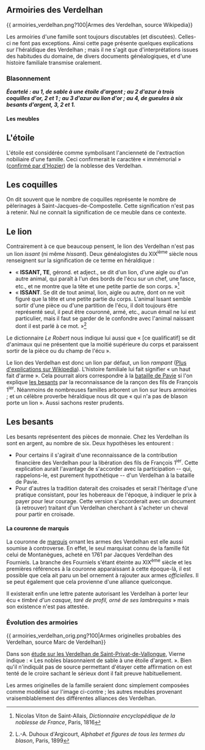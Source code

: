 ## Armoiries des Verdelhan

{{ armoiries\_verdelhan.png?100\|Armes des Verdelhan, source Wikipedia}}

Les armoiries d'une famille sont toujours discutables (et discutées). Celles-ci ne font pas exceptions. Ainsi cette page présente quelques explications sur l'héraldique des Verdelhan ; mais il ne s'agit que d'interprétations issues des habitudes du domaine, de divers documents généalogiques, et d'une histoire familiale transmise oralement.

### Blasonnement

 ***Écartelé : au 1, de sable à une étoile d'argent ; au 2 d'azur à trois coquilles d'or, 2 et 1 ; au 3 d'azur au lion d'or ; au 4, de gueules à six besants d'argent, 3, 2 et 1.***

#### Les meubles

L'étoile
---------

L'étoile est considérée comme symbolisant l'ancienneté de l'extraction nobiliaire d'une famille. Ceci confirmerait le caractère « immémorial » ([confirmé par d'Hozier](armorial_general_de_france_d_hozier)) de la noblesse des Verdelhan.

Les coquilles
-------------

On dit souvent que le nombre de coquilles représente le nombre de pèlerinages à Saint-Jacques-de-Compostelle. Cette signification n'est pas à retenir. Nul ne connait la signification de ce meuble dans ce contexte.

Le lion
-------

Contrairement à ce que beaucoup pensent, le lion des Verdelhan n'est pas un lion *issant* (ni même *hissant*). Deux généalogistes du XIX<sup>ième</sup> siècle nous renseignent sur la signification de ce terme en héraldique :

 * « **ISSANT, TE**, gérond. et adject., se dit d'un lion, d'une aigle ou d'un autre animal, qui paraît à l'un des bords de l'écu sur un chef, une fasce, etc., et ne montre que la tête et une petite partie de son corps. »[^viton]
 * « **ISSANT**. Se dit de tout animal, lion, aigle ou autre, dont on ne voit figuré que la tête et une petite partie du corps. L'animal Issant semble sortir d'une pièce ou d'une partition de l'écu, il doit toujours être représenté seul, il peut être couronné, armé, etc., aucun émail ne lui est particulier, mais il faut se garder de le confondre avec l'animal naissant dont il est parlé à ce mot. »[^duhoux]
 
Le dictionnaire *Le Robert* nous indique lui aussi que « \[ce qualificatif\] se dit d'animaux qui ne présentent que la moitié supérieure du corps et paraissent sortir de la pièce ou du champ de l'écu ».

Le lion des Verdelhan est donc un lion par défaut, un lion *rampant* ([Plus d'explications sur Wikipedia](http://fr.wikipedia.org/wiki/Lion_(h%C3%A9raldique)#Lion_et_Lion_l.C3.A9opard.C3.A9)). L'histoire familiale lui fait signifier « un haut fait d'arme ». Cela pourrait alors correspondre à la [bataille de Pavie](wp>fr:Bataille_de_Pavie) si l'on explique [les besants](armoiries_des_verdelhan#Les_besants) par la reconnaissance de la rançon des fils de François 1<sup>ier</sup>. Néanmoins de nombreuses familles arborent un lion sur leurs armoiries ; et un célèbre proverbe héraldique nous dit que « qui n'a pas de blason porte un lion ». Aussi sachons rester prudents.

Les besants
-----------

Les besants représentent des pièces de monnaie. Chez les Verdelhan ils sont en argent, au nombre de six. Deux hypothèses les entourent :

 * Pour certains il s'agirait d'une reconnaissance de la contribution financière des Verdelhan pour la libération des fils de François 1<sup>ier</sup>. Cette explication aurait l'avantage de s'accorder avec la participation -- qui, rappelons-le, est purement hypothétique -- d'un Verdelhan à la bataille de Pavie.
 * Pour d'autres la tradition daterait des croisades et serait l'héritage d'une pratique consistant, pour les hobereaux de l'époque, à indiquer le prix à payer pour leur courage. Cette version s'accorderait avec un document (à retrouver) traitant d'un Verdelhan cherchant à s'acheter un cheval pour partir en croisade.

#### La couronne de marquis

La couronne de [marquis](wp>fr:Marquis) ornant les armes des Verdelhan est elle aussi soumise à controverse. En effet, le seul marquisat connu de la famille fût celui de Montanègues, acheté en 1761 par Jacques Verdelhan des Fourniels. La branche des Fourniels s'étant éteinte au XIX<sup>ème</sup> siècle et les premières références à la couronne apparaissant à cette époque-là, il est possible que cela ait paru un bel ornement à rajouter aux armes *officielles*. Il se peut également que cela provienne d'une alliance quelconque.

Il existerait enfin une lettre patente autorisant les Verdelhan à porter leur écu « *timbré d'un casque, taré de profil, orné de ses lambrequins* » mais son existence n'est pas attestée.

### Évolution des armoiries

{{ armoiries\_verdelhan\_orig.png?100\|Armes originelles probables des Verdelhan, source Marc de Verdelhan}}

Dans son [étude sur les Verdelhan de Saint-Privat-de-Vallongue](les_verdelhan_de_saint-privat-de-vallongue_1275-1775_vierne), Vierne indique : « Les nobles blasonnaient de sable à une étoile d'argent. ». Bien qu'il n'indiquât pas de source permettant d'étayer cette affirmation on est tenté de le croire sachant le sérieux dont il fait preuve habituellement.

Les armes originelles de la famille seraient donc simplement composées comme modélisé sur l'image ci-contre ; les autres meubles provenant vraisemblablement des différentes alliances des Verdelhan.


[^viton]: Nicolas Viton de Saint-Allais, *Dictionnaire encyclopédique de la noblesse de France*, Paris, 1816

[^duhoux]: L.-A. Duhoux d'Argicourt, *Alphabet et figures de tous les termes du blason*, Paris, 1899